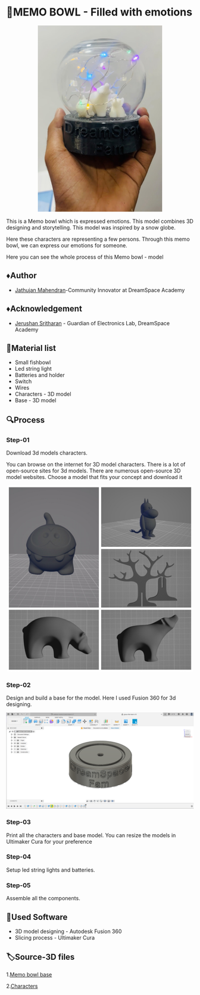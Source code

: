 
# :crystal_ball:MEMO BOWL - Filled with emotions 

<p align="center">
<img src="source/images/memo-bowl.jpg" height="500px" weidth="500px" >
</p>

This is a Memo bowl which is expressed emotions. This model combines 3D designing and storytelling. This model was inspired by a snow globe.

Here these characters are representing a few persons. Through this memo bowl, we can express our emotions for someone.

Here you can see the whole process of this Memo bowl - model

## :diamonds:Author

- [Jathujan Mahendran](https://www.linkedin.com/in/jathujanmahendran/)-Community Innovator at DreamSpace Academy


## :diamonds:Acknowledgement

 - [Jerushan Sritharan](https://www.linkedin.com/in/jerushan-sritharan-9017011b4) -   Guardian of Electronics Lab, DreamSpace Academy



## :jigsaw:Material list 
- Small fishbowl
- Led string light
- Batteries and holder
- Switch
- Wires
- Characters - 3D model
- Base - 3D model

## :mag:Process 

### Step-01

Download 3d models characters. 

You can browse on the internet for 3D model characters. There is a lot of open-source sites for 3d models. There are numerous open-source 3D model websites. Choose a model that fits your concept and download it
<p align="center">
<img src="source/images/characters.JPG" height="500px" weidth="500px" >
</p>

### Step-02
Design and build a base for the model. Here I used Fusion 360 for 3d designing.

<p align="center">
<img src="source/images/base.png" >
</p>

### Step-03
Print all the characters and base model. You can resize the models in Ultimaker Cura for your preference

### Step-04
Setup led string lights and batteries.

### Step-05
Assemble all the components.

## :link:Used Software

- 3D model designing - Autodesk Fusion 360
- Slicing process - Ultimaker Cura
## :label:Source-3D files

1.[Memo bowl base]()

2.[Characters ]()
